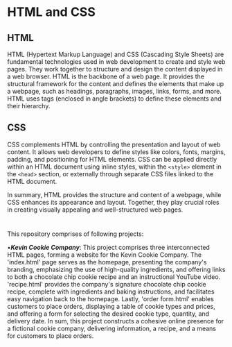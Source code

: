 # HTML and CSS

## HTML

HTML (Hypertext Markup Language) and CSS (Cascading Style Sheets) are fundamental technologies used in web development to create and style web pages. They work together to structure and design the content displayed in a web browser. HTML is the backbone of a web page. It provides the structural framework for the content and defines the elements that make up a webpage, such as headings, paragraphs, images, links, forms, and more. HTML uses tags (enclosed in angle brackets) to define these elements and their hierarchy. 

## CSS

CSS complements HTML by controlling the presentation and layout of web content. It allows web developers to define styles like colors, fonts, margins, padding, and positioning for HTML elements. CSS can be applied directly within an HTML document using inline styles, within the `<style>` element in the `<head>` section, or externally through separate CSS files linked to the HTML document.

In summary, HTML provides the structure and content of a webpage, while CSS enhances its appearance and layout. Together, they play crucial roles in creating visually appealing and well-structured web pages.
#
This repository comprises of following projects:

•***Kevin Cookie Company***: This project comprises three interconnected HTML pages, forming a website for the Kevin Cookie Company. The 'index.html' page serves as the homepage, presenting the company's branding, emphasizing the use of high-quality ingredients, and offering links to both a chocolate chip cookie recipe and an instructional YouTube video. 'recipe.html' provides the company's signature chocolate chip cookie recipe, complete with ingredients and baking instructions, and facilitates easy navigation back to the homepage. Lastly, 'order form.html' enables customers to place orders, displaying a table of cookie types and prices, and offering a form for selecting the desired cookie type, quantity, and delivery date. In sum, this project constructs a cohesive online presence for a fictional cookie company, delivering information, a recipe, and a means for customers to place orders.
